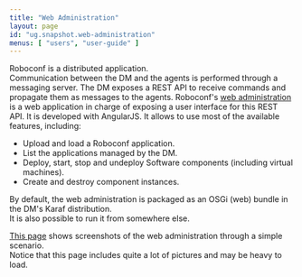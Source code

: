 ```yaml
---
title: "Web Administration"
layout: page
id: "ug.snapshot.web-administration"
menus: [ "users", "user-guide" ]
---
```


Roboconf is a distributed application.  
Communication between the DM and the agents is performed through a messaging server.
The DM exposes a REST API to receive commands and propagate them as messages to the agents. 
Roboconf's [web administration](https://github.com/roboconf/roboconf-web-administration) is a 
web application in charge of exposing a user interface for this REST API. 
It is developed with AngularJS. It allows to use most of the available features, including:

* Upload and load a Roboconf application.
* List the applications managed by the DM.
* Deploy, start, stop and undeploy Software components (including virtual machines).
* Create and destroy component instances.

By default, the web administration is packaged as an OSGi (web) bundle in the DM's Karaf distribution.  
It is also possible to run it from somewhere else.

[This page](web-administration-screenshots.html) shows screenshots of the web administration through a simple scenario.  
Notice that this page includes quite a lot of pictures and may be heavy to load.
